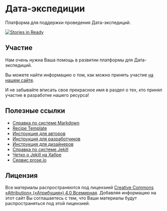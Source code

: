 Дата-экспедиции
===============

Платформа для поддержки проведения Дата-экспедиций.

[![Stories in Ready](https://badge.waffle.io/iradche/DataExpedition.png?label=ready&title=Ready)](http://waffle.io/iradche/DataExpedition)

Участие
-----------

Нам очень нужна Ваша помощь в развитии платформы для Дата-экспедиций.

Вы можете найти информацию о том, как можно принять участие [на нашем сайте](http://dataexpedition.ru/contributing). 

И не забывайте вписать свое прекрасное имя в раздел о тех, кто принял участие в разработке нашего ресурса!

Полезные ссылки
-----------------

* [Справка по системе Markdown](http://daringfireball.net/projects/markdown/)
* [Recipe Template](http://coffeescriptcookbook.com/recipe-template)
* [Инструкция для авторов](http://dataexpedition.ru/authors-guide)
* [Инструкция для разработчиков](http://dataexpedition.ru/developers-guide)
* [Инструкция для дизайнеров](http://dataexpedition.ru/designers-guide)
* [Справка по системе Jekill](http://jekyllrb.com/)
* [Четко о Jekill на Хабре](http://habrahabr.ru/post/207650/)
* [Сервис prose.io](http://prose.io/)

Лицензия
--------

Все материалы распространяются под лицензией [Creative Commons «Attribution» («Атрибуция») 4.0 Всемирная](http://creativecommons.org/licenses/by/4.0/). 
Добавляя информацию на этот сайт Вы соглашаетесь с тем, что Ваши материалы будут распространяться под этой лицензией.
